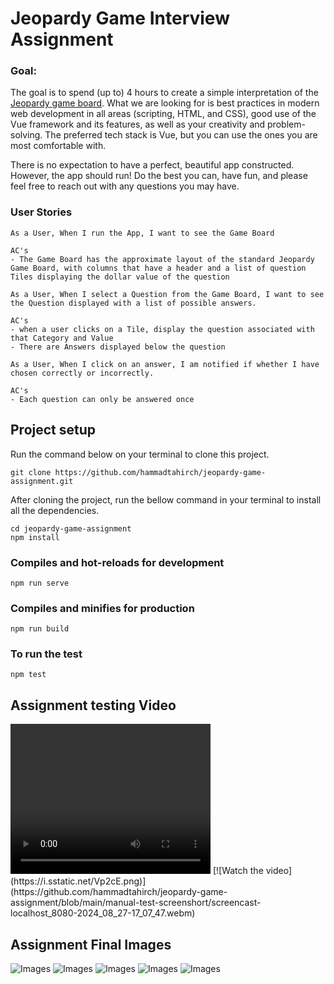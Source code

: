 # Jeopardy Game Interview Assignment

### Goal:
The goal is to spend (up to) 4 hours to create a simple interpretation of the [Jeopardy game board](https://en.wikipedia.org/wiki/Jeopardy!). What we are looking for is best practices in modern web development in all areas (scripting, HTML, and CSS), good use of the Vue framework and its features, as well as your creativity and problem-solving. The preferred tech stack is Vue, but you can use the ones you are most comfortable with.

There is no expectation to have a perfect, beautiful app constructed. However, the app should run! Do the best you can, have fun, and please feel free to reach out with any questions you may have.

### User Stories
```
As a User, When I run the App, I want to see the Game Board

AC's
- The Game Board has the approximate layout of the standard Jeopardy Game Board, with columns that have a header and a list of question Tiles displaying the dollar value of the question
```

```
As a User, When I select a Question from the Game Board, I want to see the Question displayed with a list of possible answers.

AC's
- when a user clicks on a Tile, display the question associated with that Category and Value
- There are Answers displayed below the question
```

```
As a User, When I click on an answer, I am notified if whether I have chosen correctly or incorrectly.

AC's
- Each question can only be answered once
```

## Project setup
Run the command below on your terminal to clone this project.

```
git clone https://github.com/hammadtahirch/jeopardy-game-assignment.git
```
After cloning the project, run the bellow command in your terminal to install all the dependencies.
```
cd jeopardy-game-assignment
npm install
```

### Compiles and hot-reloads for development
```
npm run serve
```

### Compiles and minifies for production
```
npm run build
```

### To run the test
```
npm test
```

## Assignment testing Video
<video width="320" height="240" controls>
  <source src="[path/to/video.mp4](https://github.com/hammadtahirch/jeopardy-game-assignment/blob/main/manual-test-screenshort/screencast-localhost_8080-2024_08_27-17_07_47.webm)" type="video/webm">
  Your browser does not support the video tag.
</video>
[![Watch the video](https://i.sstatic.net/Vp2cE.png)](https://github.com/hammadtahirch/jeopardy-game-assignment/blob/main/manual-test-screenshort/screencast-localhost_8080-2024_08_27-17_07_47.webm)


## Assignment Final Images
![Images](https://github.com/hammadtahirch/jeopardy-game-assignment/blob/main/manual-test-screenshort/screenshot-localhost_8080-2024_08_27-17_12_42.png)
![Images](https://github.com/hammadtahirch/jeopardy-game-assignment/blob/main/manual-test-screenshort/screenshot-localhost_8080-2024_08_27-17_11_56.png)
![Images](https://github.com/hammadtahirch/jeopardy-game-assignment/blob/main/manual-test-screenshort/screenshot-localhost_8080-2024_08_27-17_11_20.png)
![Images](https://github.com/hammadtahirch/jeopardy-game-assignment/blob/main/manual-test-screenshort/Screenshot%202024-08-27%20at%205.04.11%20PM.png)
![Images](https://github.com/hammadtahirch/jeopardy-game-assignment/blob/main/manual-test-screenshort/Screenshot%202024-08-27%20at%204.35.18%20PM.png)


